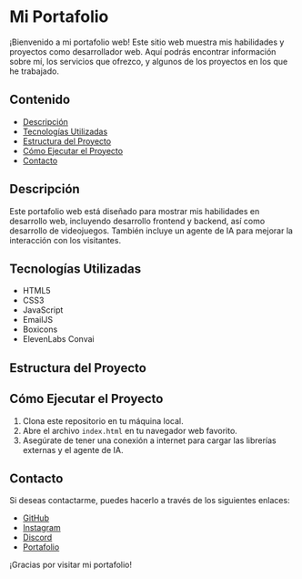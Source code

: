 # Mi Portafolio

¡Bienvenido a mi portafolio web! Este sitio web muestra mis habilidades y proyectos como desarrollador web. Aquí podrás encontrar información sobre mí, los servicios que ofrezco, y algunos de los proyectos en los que he trabajado.

## Contenido

- [Descripción](#descripción)
- [Tecnologías Utilizadas](#tecnologías-utilizadas)
- [Estructura del Proyecto](#estructura-del-proyecto)
- [Cómo Ejecutar el Proyecto](#cómo-ejecutar-el-proyecto)
- [Contacto](#contacto)

## Descripción

Este portafolio web está diseñado para mostrar mis habilidades en desarrollo web, incluyendo desarrollo frontend y backend, así como desarrollo de videojuegos. También incluye un agente de IA para mejorar la interacción con los visitantes.

## Tecnologías Utilizadas

- HTML5
- CSS3
- JavaScript
- EmailJS
- Boxicons
- ElevenLabs Convai

## Estructura del Proyecto
## Cómo Ejecutar el Proyecto

1. Clona este repositorio en tu máquina local.
2. Abre el archivo `index.html` en tu navegador web favorito.
3. Asegúrate de tener una conexión a internet para cargar las librerías externas y el agente de IA.

## Contacto

Si deseas contactarme, puedes hacerlo a través de los siguientes enlaces:

- [GitHub](https://github.com/Milton333l17)
- [Instagram](https://www.instagram.com/m1lton_dv?utm_source=qr&igsh=MW5teHE5Z3I3MWdpMQ==)
- [Discord](https://discord.gg/Qkwc2YXnwe)
- [Portafolio](https://my-portafolio-xi.vercel.app)

¡Gracias por visitar mi portafolio!
